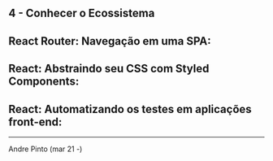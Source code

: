 ## 4 - Conhecer o Ecossistema
## React Router: Navegação em uma SPA:

## React: Abstraindo seu CSS com Styled Components:

## React: Automatizando os testes em aplicações front-end:

---
Andre Pinto (mar 21 -)